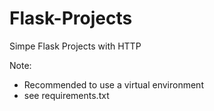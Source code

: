 # Flask-Projects
Simpe Flask Projects with HTTP

Note:
- Recommended to use a virtual environment
- see requirements.txt
